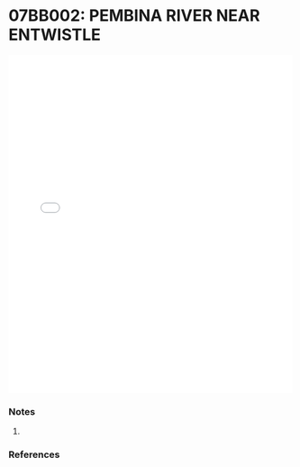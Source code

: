 # 07BB002: PEMBINA RIVER NEAR ENTWISTLE

<iframe src="/_static/stations/07BB002_fdc.html" width="100%" height="600" frameborder="0"></iframe>

### Notes
1. 

### References

